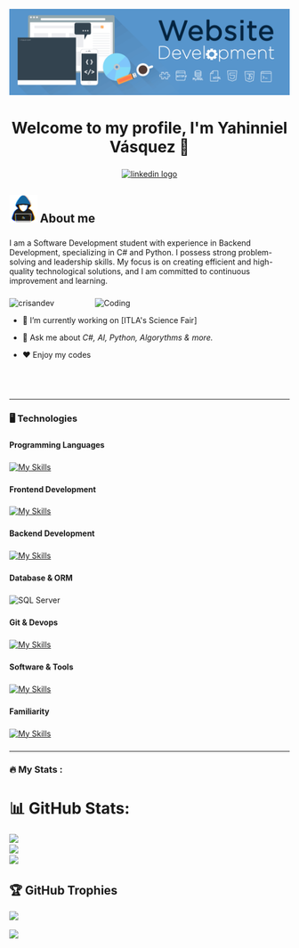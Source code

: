[![MasterHead](https://raw.githubusercontent.com/crisandev/shared-resources/main/images/gif/web-developer.gif)]()

###

<h1 align="center">Welcome to my profile, I'm Yahinniel Vásquez 👋</h1>

###

<div align="center">
  <a href="https://www.linkedin.com/in/yahiVas-Dev/" target="_blank">
    <img src="https://img.shields.io/static/v1?message=LinkedIn&logo=linkedin&label=&color=0077B5&logoColor=white&labelColor=&style=for-the-badge" height="25" alt="linkedin logo"  />
  </a>
</div>

###

## <picture><img src = "https://github.com/0xAbdulKhalid/0xAbdulKhalid/raw/main/assets/mdImages/about_me.gif" width = 50px></picture> **About me**

###

<p align="left">I am a Software Development student with experience in Backend Development, specializing in C# and Python. I possess strong problem-solving and leadership skills. My focus is on creating efficient and high-quality technological solutions, and I am committed to continuous improvement and learning.</p>

###

<img align="right" alt="Coding" width="350" src="https://i.pinimg.com/originals/f1/ed/a4/f1eda4768df8d8135c779772f2833e88.gif">


<p align="left"> <img src="https://komarev.com/ghpvc/?username=crisandev&label=Profile%20views&color=0e75b6&style=flat" alt="crisandev" /> </p>

- 🔭 I’m currently working on [ITLA's Science Fair] 

- 💬 Ask me about *C#, AI, Python, Algorythms & more.*
  
- ❤️ Enjoy my codes

###

<br>
<br>

------------
<h3 align="left">🖥️   Technologies</h3>

###

<h4 align="left">Programming Languages</h4>

###

[![My Skills](https://skillicons.dev/icons?i=cs,py,java,js&perline=8)](https://skillicons.dev)

###

<h4 align="left">Frontend Development</h4>

###

[![My Skills](https://skillicons.dev/icons?i=cs,bootstrap,html,react,css&perline=8)](https://skillicons.dev)

###

<h4 align="left">Backend Development</h4>

###

[![My Skills](https://skillicons.dev/icons?i=cs,py,&perline=8)](https://skillicons.dev)

###

<h4 align="left">Database & ORM</h4>

###

<img src="https://cdn.jsdelivr.net/gh/devicons/devicon/icons/microsoftsqlserver/microsoftsqlserver-plain.svg" alt="SQL Server" width="40" height="40">

###

<h4 align="left">Git & Devops</h4>

###

[![My Skills](https://skillicons.dev/icons?i=git,azure,github&perline=8)](https://skillicons.dev)

###

<h4 align="left">Software & Tools</h4>

###

[![My Skills](https://skillicons.dev/icons?i=postman,vscode,rider,eclipse,docker)](https://skillicons.dev)

###

<h4 align="left">Familiarity</h4>

###

[![My Skills](https://skillicons.dev/icons?i=cs)](https://skillicons.dev)

</div>

###

------------
<h3 align="left">🔥   My Stats :</h3>

###

# 📊 GitHub Stats:
![](https://github-readme-stats.vercel.app/api?username=Yahi-Dev&theme=tokyonight&hide_border=false&include_all_commits=false&count_private=false)<br/>
![](https://github-readme-streak-stats.herokuapp.com/?user=Yahi-Dev&theme=tokyonight&hide_border=false)<br/>
![](https://github-readme-stats.vercel.app/api/top-langs/?username=Yahi-Dev&theme=tokyonight&hide_border=false&include_all_commits=false&count_private=false&layout=compact)

## 🏆 GitHub Trophies
![](https://github-profile-trophy.vercel.app/?username=Yahi-nniel&theme=tokyonight&no-frame=false&no-bg=true&margin-w=4)


[![](https://visitcount.itsvg.in/api?id=Yahi-nniel&icon=0&color=0)](https://visitcount.itsvg.in)

